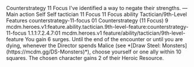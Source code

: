 <ability>
  <name>Counterstrategy</name>
  <cost>11 Focus</cost>
  <flavor>I&apos;ve identified a way to negate their strengths.</flavor>
  <keywords>
    <keyword>—</keyword>
  </keywords>
  <type>Main action</type>
  <distance>Self</distance>
  <target>Self</target>
  <metadata>
    <class>tactician</class>
    <cost>11 Focus</cost>
    <cost_amount>11</cost_amount>
    <cost_resource>Focus</cost_resource>
    <feature_type>ability</feature_type>
    <file_dpath>Tactician/9th-Level Features</file_dpath>
    <item_id>counterstrategy-11-focus</item_id>
    <item_index>01</item_index>
    <item_name>Counterstrategy (11 Focus)</item_name>
    <level>9</level>
    <scc>mcdm.heroes.v1:feature.ability.tactician.9th-level-feature:counterstrategy-11-focus</scc>
    <scdc>1.1.1:7.2.4.7:01</scdc>
    <source>mcdm.heroes.v1</source>
    <type>feature/ability/tactician/9th-level-feature</type>
  </metadata>
  <effects>
    <effect type="mundane">You gain 6 surges. Until the end of the encounter or until you are dying, whenever the Director spends Malice (see *[Draw Steel: Monsters](https://mcdm.gg/DS-Monsters)*), choose yourself or one ally within 10 squares. The chosen character gains 2 of their Heroic Resource.</effect>
  </effects>
</ability>
